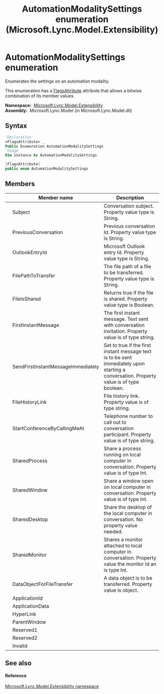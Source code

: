﻿---
title: AutomationModalitySettings enumeration (Microsoft.Lync.Model.Extensibility)
TOCTitle: AutomationModalitySettings enumeration
ms:assetid: T:Microsoft.Lync.Model.Extensibility.AutomationModalitySettings_DI_3_UC_OCS14MrefLyncWPF
ms:mtpsurl: https://msdn.microsoft.com/en-us/library/microsoft.lync.model.extensibility.automationmodalitysettings_di_3_uc_ocs14mreflyncwpf(v=office.15)
ms:contentKeyID: 48596700
ms.date: 07/28/2014
mtps_version: v=office.15
f1_keywords:
- Microsoft.Lync.Model.Extensibility.AutomationModalitySettings.SharedDesktop
- Microsoft.Lync.Model.Extensibility.AutomationModalitySettings.OutlookEntryId
- Microsoft.Lync.Model.Extensibility.AutomationModalitySettings.ParentWindow
- Microsoft.Lync.Model.Extensibility.AutomationModalitySettings.FilePathToTransfer
- Microsoft.Lync.Model.Extensibility.AutomationModalitySettings.FileHistoryLink
- Microsoft.Lync.Model.Extensibility.AutomationModalitySettings.FileIsShared
- Microsoft.Lync.Model.Extensibility.AutomationModalitySettings
- Microsoft.Lync.Model.Extensibility.AutomationModalitySettings.SendFirstInstantMessageImmediately
- Microsoft.Lync.Model.Extensibility.AutomationModalitySettings.HyperLink
- Microsoft.Lync.Model.Extensibility.AutomationModalitySettings.PreviousConversation
- Microsoft.Lync.Model.Extensibility.AutomationModalitySettings.Invalid
- Microsoft.Lync.Model.Extensibility.AutomationModalitySettings.DataObjectForFileTransfer
- Microsoft.Lync.Model.Extensibility.AutomationModalitySettings.FirstInstantMessage
- Microsoft.Lync.Model.Extensibility.AutomationModalitySettings.ApplicationId
- Microsoft.Lync.Model.Extensibility.AutomationModalitySettings.ApplicationData
- Microsoft.Lync.Model.Extensibility.AutomationModalitySettings.Subject
- Microsoft.Lync.Model.Extensibility.AutomationModalitySettings.SharedProcess
- Microsoft.Lync.Model.Extensibility.AutomationModalitySettings.SharedWindow
- Microsoft.Lync.Model.Extensibility.AutomationModalitySettings.StartConferenceByCallingMeAt
- Microsoft.Lync.Model.Extensibility.AutomationModalitySettings.SharedMonitor
- Microsoft.Lync.Model.Extensibility.AutomationModalitySettings.Reserved1
- Microsoft.Lync.Model.Extensibility.AutomationModalitySettings.Reserved2
dev_langs:
- CSharp
- JScript
- VB
- other
---

# AutomationModalitySettings enumeration

Enumerates the settings on an automation modality.

This enumeration has a [FlagsAttribute](http://msdn2.microsoft.com/en-us/library/dk06fkbc) attribute that allows a bitwise combination of its member values.

**Namespace:**  [Microsoft.Lync.Model.Extensibility](microsoft-lync-model-extensibility-namespace_2.md)  
**Assembly:**  Microsoft.Lync.Model (in Microsoft.Lync.Model.dll)

## Syntax

``` vb
'Declaration
<FlagsAttribute> _
Public Enumeration AutomationModalitySettings
'Usage
Dim instance As AutomationModalitySettings
```

``` csharp
[FlagsAttribute]
public enum AutomationModalitySettings
```

## Members

<table>
<thead>
<tr class="header">
<th></th>
<th>Member name</th>
<th>Description</th>
</tr>
</thead>
<tbody>
<tr class="odd">
<td></td>
<td>Subject</td>
<td>Conversation subject. Property value type is String.</td>
</tr>
<tr class="even">
<td></td>
<td>PreviousConversation</td>
<td>Previous conversation Id. Property value type is String.</td>
</tr>
<tr class="odd">
<td></td>
<td>OutlookEntryId</td>
<td>Microsoft Outlook entry Id. Property value type is String.</td>
</tr>
<tr class="even">
<td></td>
<td>FilePathToTransfer</td>
<td>The file path of a file to be transferred. Property value type is String.</td>
</tr>
<tr class="odd">
<td></td>
<td>FileIsShared</td>
<td>Returns true if the file is shared. Property value type is Boolean.</td>
</tr>
<tr class="even">
<td></td>
<td>FirstInstantMessage</td>
<td>The first instant message. Text sent with conversation invitation. Property value is of type string.</td>
</tr>
<tr class="odd">
<td></td>
<td>SendFirstInstantMessageImmediately</td>
<td>Set to true if the first instant message text is to be sent immediately upon starting a conversation. Property value is of type boolean.</td>
</tr>
<tr class="even">
<td></td>
<td>FileHistoryLink</td>
<td>File history link. Property value is of type string.</td>
</tr>
<tr class="odd">
<td></td>
<td>StartConferenceByCallingMeAt</td>
<td>Telephone number to call out to conversation participant. Property value is of type string.</td>
</tr>
<tr class="even">
<td></td>
<td>SharedProcess</td>
<td>Share a process running on local computer in conversation. Property value is of type Int.</td>
</tr>
<tr class="odd">
<td></td>
<td>SharedWindow</td>
<td>Share a window open on local computer in conversation. Property value is of type Int.</td>
</tr>
<tr class="even">
<td></td>
<td>SharedDesktop</td>
<td>Share the desktop of the local computer in conversation. No property value needed.</td>
</tr>
<tr class="odd">
<td></td>
<td>SharedMonitor</td>
<td>Shares a monitor attached to local computer in conversation. Property value the monitor Id an is type Int.</td>
</tr>
<tr class="even">
<td></td>
<td>DataObjectForFileTransfer</td>
<td>A data object is to be transferred. Property value is object.</td>
</tr>
<tr class="odd">
<td></td>
<td>ApplicationId</td>
<td></td>
</tr>
<tr class="even">
<td></td>
<td>ApplicationData</td>
<td></td>
</tr>
<tr class="odd">
<td></td>
<td>HyperLink</td>
<td></td>
</tr>
<tr class="even">
<td></td>
<td>ParentWindow</td>
<td></td>
</tr>
<tr class="odd">
<td></td>
<td>Reserved1</td>
<td></td>
</tr>
<tr class="even">
<td></td>
<td>Reserved2</td>
<td></td>
</tr>
<tr class="odd">
<td></td>
<td>Invalid</td>
<td></td>
</tr>
</tbody>
</table>


## See also

#### Reference

[Microsoft.Lync.Model.Extensibility namespace](microsoft-lync-model-extensibility-namespace_2.md)


